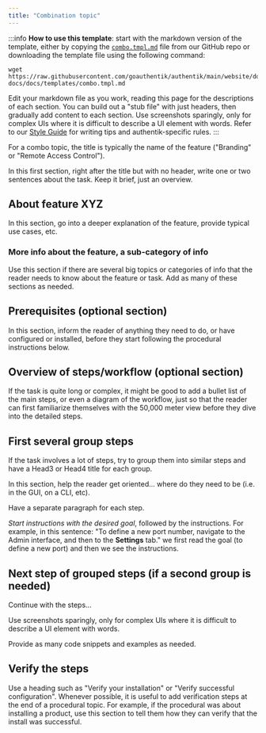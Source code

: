 ```yaml
---
title: "Combination topic"
---
```


:::info
**How to use this template**: start with the markdown version of the template, either by copying the [`combo.tmpl.md`](https://github.com/goauthentik/authentik/tree/main/website/docs/developer-docs/docs/templates) file from our GitHub repo or downloading the template file using the following command:

```shell
wget https://raw.githubusercontent.com/goauthentik/authentik/main/website/docs/developer-docs/docs/templates/combo.tmpl.md
```

Edit your markdown file as you work, reading this page for the descriptions of each section. You can build out a "stub file" with just headers, then gradually add content to each section. Use screenshots sparingly, only for complex UIs where it is difficult to describe a UI element with words. Refer to our [Style Guide](../style-guide.mdx) for writing tips and authentik-specific rules.
:::

For a combo topic, the title is typically the name of the feature ("Branding" or "Remote Access Control").

In this first section, right after the title but with no header, write one or two sentences about the task. Keep it brief, just an overview.

## About feature XYZ

In this section, go into a deeper explanation of the feature, provide typical use cases, etc.

### More info about the feature, a sub-category of info

Use this section if there are several big topics or categories of info that the reader needs to know about the feature or task. Add as many of these sections as needed.

## Prerequisites (optional section)

In this section, inform the reader of anything they need to do, or have configured or installed, before they start following the procedural instructions below.

## Overview of steps/workflow (optional section)

If the task is quite long or complex, it might be good to add a bullet list of the main steps, or even a diagram of the workflow, just so that the reader can first familiarize themselves with the 50,000 meter view before they dive into the detailed steps.

## First several group steps

If the task involves a lot of steps, try to group them into similar steps and have a Head3 or Head4 title for each group.

In this section, help the reader get oriented... where do they need to be (i.e. in the GUI, on a CLI, etc).

Have a separate paragraph for each step.

_Start instructions with the desired goal_, followed by the instructions. For example, in this sentence: "To define a new port number, navigate to the Admin interface, and then to the **Settings** tab." we first read the goal (to define a new port) and then we see the instructions.

## Next step of grouped steps (if a second group is needed)

Continue with the steps...

Use screenshots sparingly, only for complex UIs where it is difficult to describe a UI element with words.

Provide as many code snippets and examples as needed.

## Verify the steps

Use a heading such as "Verify your installation" or "Verify successful configuration". Whenever possible, it is useful to add verification steps at the end of a procedural topic. For example, if the procedural was about installing a product, use this section to tell them how they can verify that the install was successful.

